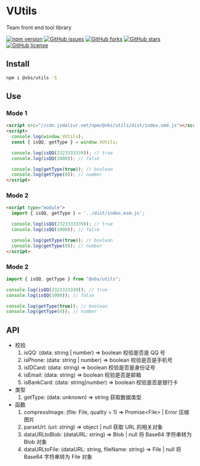 # VUtils

Team front end tool library

[![npm version](https://badge.fury.io/js/@vbs%2Futils.svg)](https://badge.fury.io/js/@vbs%2Futils)
[![GitHub issues](https://img.shields.io/github/issues/vbs-plus/utils)](https://github.com/vbs-plus/utils/issues)
[![GitHub forks](https://img.shields.io/github/forks/vbs-plus/utils)](https://github.com/vbs-plus/utils/network)
[![GitHub stars](https://img.shields.io/github/stars/vbs-plus/utils)](https://github.com/vbs-plus/utils/stargazers)
[![GitHub license](https://img.shields.io/github/license/vbs-plus/utils)](https://github.com/vbs-plus/utils/blob/main/LICENSE)

## Install

```sh
npm i @vbs/utils -S
```

## Use

### Mode 1

```html
<script src="//cdn.jsdelivr.net/npm/@vbs/utils/dist/index.umd.js"></script>
<script>
  console.log(window.VUtils);
  const { isQQ, getType } = window.VUtils;

  console.log(isQQ(2323333339)); // true
  console.log(isQQ(1000)); // false

  console.log(getType(true)); // boolean
  console.log(getType(0)); // number
</script>
```

### Mode 2

```html
<script type="module">
  import { isQQ, getType } = '../dist/index.esm.js';

  console.log(isQQ(2323333339)); // true
  console.log(isQQ(1000)); // false

  console.log(getType(true)); // boolean
  console.log(getType(0)); // number
</script>
```

### Mode 2

```javascript
import { isQQ, getType } from "@vbs/utils";

console.log(isQQ(2323333339)); // true
console.log(isQQ(1000)); // false

console.log(getType(true)); // boolean
console.log(getType(0)); // number
```

## API

- 校验
  1. isQQ: (data: string | number) => boolean 校验是否是 QQ 号
  2. isPhone: (data: string | number) => boolean 校验是否是手机号
  3. isIDCard: (data: string) => boolean 校验是否是身份证号
  4. isEmail: (data: string) => boolean 校验是否是邮箱
  5. isBankCard: (data: string|number) => boolean 校验是否是银行卡
- 类型
  1. getType: (data: unknown) => string 获取数据类型
- 函数
  1. compressImage: (file: File, quality = 1) => Promise\<File\> | Error 压缩图片
  2. parseUrl: (url: string) => object | null 获取 URL 的相关对象
  3. dataURLtoBlob: (dataURL: string) => Blob | null 将 Base64 字符串转为 Blob 对象
  4. dataURLtoFile: (dataURL: string, fileName: string) => File | null 将 Base64 字符串转为 File 对象
